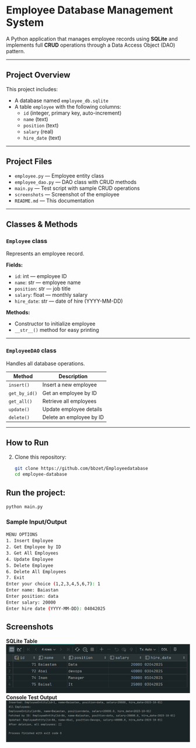 # Employee Database Management System

A Python application that manages employee records using **SQLite** and implements full **CRUD** operations through a Data Access Object (DAO) pattern.

---

##  Project Overview

This project includes:

- A database named `employee_db.sqlite`
- A table `employee` with the following columns:
  - `id` (integer, primary key, auto-increment)
  - `name` (text)
  - `position` (text)
  - `salary` (real)
  - `hire_date` (text)

---

##  Project Files

- `employee.py` — Employee entity class
- `employee_dao.py` — DAO class with CRUD methods
- `main.py` — Test script with sample CRUD operations
- `screenshots` — Screenshot of the employee
- `README.md` — This documentation

---

##  Classes & Methods

###  `Employee` class

Represents an employee record.

**Fields:**
- `id`: int — employee ID
- `name`: str — employee name
- `position`: str — job title
- `salary`: float — monthly salary
- `hire_date`: str — date of hire (YYYY-MM-DD)

**Methods:**
- Constructor to initialize employee
- `__str__()` method for easy printing

---

###  `EmployeeDAO` class

Handles all database operations.

| Method         | Description                                  |
|----------------|----------------------------------------------|
| `insert()`     | Insert a new employee                        |
| `get_by_id()`  | Get an employee by ID                        |
| `get_all()`    | Retrieve all employees                       |
| `update()`     | Update employee details                      |
| `delete()`     | Delete an employee by ID                     |

---

##  How to Run

2. Clone this repository:
   ```bash
   git clone https://github.com/bbzet/Employeedatabase
   cd employee-database


## Run the project:
```bash
python main.py
```
### Sample Input/Output
```bash
MENU OPTIONS
1. Insert Employee
2. Get Employee by ID
3. Get All Employees
4. Update Employee
5. Delete Employee
6. Delete All Employees
7. Exit
Enter your choice (1,2,3,4,5,6,7): 1
Enter name: Baiastan
Enter position: data 
Enter salary: 20000
Enter hire date (YYYY-MM-DD): 04042025
```
## Screenshots
**SQLite Table**
![](https://raw.githubusercontent.com/bbzet/Employeedatabase/refs/heads/main/screenshot/%D0%A1%D0%BD%D0%B8%D0%BC%D0%BE%D0%BA%20%D1%8D%D0%BA%D1%80%D0%B0%D0%BD%D0%B0%202025-04-02%20151846.png)
**Console Test Output**
![](https://raw.githubusercontent.com/bbzet/Employeedatabase/refs/heads/main/screenshot/%D0%A1%D0%BD%D0%B8%D0%BC%D0%BE%D0%BA%20%D1%8D%D0%BA%D1%80%D0%B0%D0%BD%D0%B0%202025-04-03%20112558.png)

